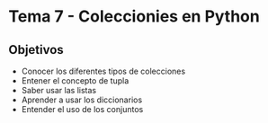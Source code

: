 # Tema 7 - Coleccionies en Python

## Objetivos

* Conocer los diferentes tipos de colecciones
* Entener el concepto de tupla
* Saber usar las listas
* Aprender a usar los diccionarios
* Entender el uso de los conjuntos

